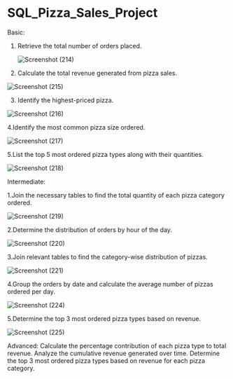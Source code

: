 # SQL_Pizza_Sales_Project

Basic:

1. Retrieve the total number of orders placed.

   ![Screenshot (214)](https://github.com/keshavsingh0753/SQL_Pizza_Sales_Project/assets/121354906/cbe1ca8d-2671-4aaf-9290-b103ec1879dc)


2. Calculate the total revenue generated from pizza sales.

![Screenshot (215)](https://github.com/keshavsingh0753/SQL_Pizza_Sales_Project/assets/121354906/f400a586-12e3-49d9-ae15-96fb37530759)


3. Identify the highest-priced pizza.

![Screenshot (216)](https://github.com/keshavsingh0753/SQL_Pizza_Sales_Project/assets/121354906/a46fb424-06b6-4aaf-ad0b-12cf5c00e2ca)


4.Identify the most common pizza size ordered.

![Screenshot (217)](https://github.com/keshavsingh0753/SQL_Pizza_Sales_Project/assets/121354906/303106fc-5f0d-452e-bf64-599aa59843e9)


5.List the top 5 most ordered pizza types along with their quantities.

![Screenshot (218)](https://github.com/keshavsingh0753/SQL_Pizza_Sales_Project/assets/121354906/c2f374a8-ee39-4375-bdaa-5834778b62f0)

Intermediate:

1.Join the necessary tables to find the total quantity of each pizza category ordered.

![Screenshot (219)](https://github.com/keshavsingh0753/SQL_Pizza_Sales_Project/assets/121354906/01eb35dd-384d-4428-b0b2-becbb7490209)


2.Determine the distribution of orders by hour of the day.

![Screenshot (220)](https://github.com/keshavsingh0753/SQL_Pizza_Sales_Project/assets/121354906/e25b3187-849f-4300-97a0-97f572d6f2e5)

3.Join relevant tables to find the category-wise distribution of pizzas.

![Screenshot (221)](https://github.com/keshavsingh0753/SQL_Pizza_Sales_Project/assets/121354906/b4549178-119d-4b44-ad9f-93197b09ceed)

4.Group the orders by date and calculate the average number of pizzas ordered per day.

![Screenshot (224)](https://github.com/keshavsingh0753/SQL_Pizza_Sales_Project/assets/121354906/17f70d9a-c053-4892-852d-ac9dbc3e8049)

5.Determine the top 3 most ordered pizza types based on revenue.

![Screenshot (225)](https://github.com/keshavsingh0753/SQL_Pizza_Sales_Project/assets/121354906/9203a518-3fe1-4b01-b941-0d26055d5509)

Advanced:
Calculate the percentage contribution of each pizza type to total revenue.
Analyze the cumulative revenue generated over time.
Determine the top 3 most ordered pizza types based on revenue for each pizza category.



